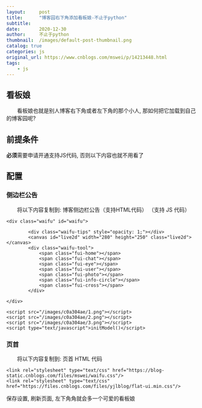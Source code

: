 ```yaml
---
layout:     post
title:      "博客园右下角添加看板娘-不止于python"
subtitle:   
date:       2020-12-30
author:     不止于python
thumbnail:  /images/default-post-thumbnail.png
catalog: true
categories: js
original_url: https://www.cnblogs.com/mswei/p/14213448.html
tags:
    - js
---
```


## 看板娘

　　看板娘也就是别人博客右下角或者左下角的那个小人, 那如何把它加载到自己的博客园呢?

## 前提条件

**必须**需要申请开通支持JS代码, 否则以下内容也就不用看了

## 配置

### 侧边栏公告

　　将以下内容复制到: 博客侧边栏公告（支持HTML代码） （支持 JS 代码）

```
<div class="waifu" id="waifu">

        <div class="waifu-tips" style="opacity: 1;"></div>
        <canvas id="live2d" width="280" height="250" class="live2d"></canvas>
        <div class="waifu-tool">
            <span class="fui-home"></span>
            <span class="fui-chat"></span>
            <span class="fui-eye"></span>
            <span class="fui-user"></span>
            <span class="fui-photo"></span>
            <span class="fui-info-circle"></span>
            <span class="fui-cross"></span>
        </div>
        
</div>

<script src="/images/c0a304ae/1.png"></script> 
<script src="/images/c0a304ae/2.png"></script>
<script src="/images/c0a304ae/3.png"></script>
<script type="text/javascript">initModel()</script>
```

### 页首

　　将以下内容复制到: 页首 HTML 代码

```
<link rel="stylesheet" type="text/css" href="https://blog-static.cnblogs.com/files/mswei/waifu.css"/>
<link rel="stylesheet" type="text/css" href="https://files.cnblogs.com/files/yjlblog/flat-ui.min.css"/>
```

保存设置, 刷新页面, 左下角角就会多一个可爱的看板娘